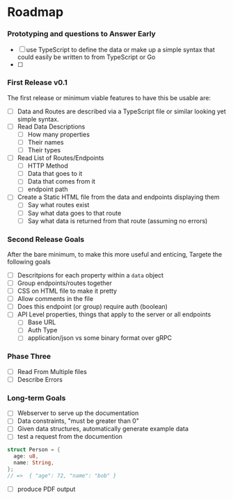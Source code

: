 # Roadmap
### Prototyping and questions to Answer Early
 - [ ] use TypeScript to define the data or make up a simple syntax that could easily be written to from TypeScript or Go
 - [ ] 

### First Release v0.1
The first release or minimum viable features to have this be usable are:

 - [ ] Data and Routes are described via a TypeScript file or similar looking yet simple syntax. 
 - [ ] Read Data Descriptions
   - [ ] How many properties
   - [ ] Their names
   - [ ] Their types  
 - [ ] Read List of Routes/Endpoints
   - [ ] HTTP Method
   - [ ] Data that goes to it
   - [ ] Data that comes from it
   - [ ] endpoint path
 - [ ] Create a Static HTML file from the data and endpoints displaying them
   - [ ] Say what routes exist
   - [ ] Say what data goes to that route
   - [ ] Say what data is returned from that route (assuming no errors)
      
### Second Release Goals
After the bare minimum, to make this more useful and enticing, Targete the following goals

 - [ ] Descritpions for each property within a `data` object
 - [ ] Group endpoints/routes together
 - [ ] CSS on HTML file to make it pretty
 - [ ] Allow comments in the file
 - [ ] Does this endpoint (or group) require auth (boolean)
 - [ ] API Level properties, things that apply to the server or all endpoints
   - [ ] Base URL
   - [ ] Auth Type
   - [ ] application/json vs some binary format over gRPC

### Phase Three
 - [ ] Read From Multiple files
 - [ ] Describe Errors

### Long-term Goals
 - [ ] Webserver to serve up the documentation
 - [ ] Data constraints, "must be greater than 0"
 - [ ] Given data structures, automatically generate example data
 - [ ] test a request from the documention

```rust
struct Person = {
  age: u8,
  name: String,
};
// =>  { "age": 72, "name": "bob" }
```
 - [ ] produce PDF output
